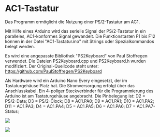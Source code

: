 # AC1-Tastatur
Das Programm ermöglicht die Nutzung einer PS/2-Tastatur am AC1.

Mit Hilfe eines Arduino wird das serielle Signal der PS/2-Tastatur in ein paralleles, AC1-konformes Signal gewandelt.
Die Funktionstasten F1 bis F12 können in der Datei "AC1-Tastatur.ino" mit Strings oder Spezialkommandos belegt werden.

Es wird eine angepasste Bibliothek "PS2Keyboard" von Paul Stoffregen verwendet.
Die Dateien PS2Keyboard.cpp und PS2Keyboard.h wurden modifiziert.
Der Original-Quellcode steht unter: https://github.com/PaulStoffregen/PS2Keyboard

Als Hardware wird ein Arduino Nano Every eingesetzt, der im Tastaturgehäuse Platz hat. 
Die Stromversorgung erfolgt über das Anschlusskabel.
Ein 4-poliger Steckverbinder für die Programmierung des Arduino ist am Tastaturgehäuse angebracht.
Die Pinbelegung ist:
D2 = PS/2-Data;
D3 = PS/2-Clock;
D8 = AC1.PA0;
D9 = AC1.PA1;
D10 = AC1.PA2;
D11 = AC1.PA3;
D4 = AC1.PA4;
D5 = AC1.PA5;
D6 = AC1.PA6;
D7 = AC1.PA7-Status;

![](https://www.ftonn.de/GIT-Projekte/AC1-Tastatur/Tastatur.jpg)

![](https://www.ftonn.de/GIT-Projekte/AC1-Tastatur/Nano.jpg)
